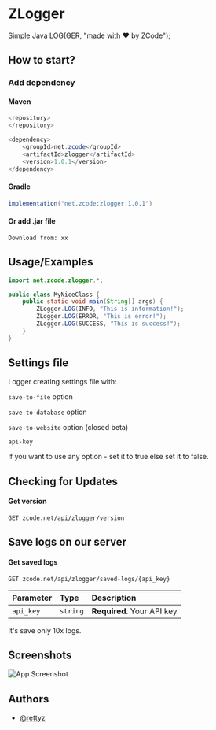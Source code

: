 
# ZLogger

Simple Java LOG(GER, "made with ❤️ by ZCode");


## How to start?

### Add dependency

#### Maven
```java
<repository>
</repository>

<dependency>
    <groupId>net.zcode</groupId>
    <artifactId>zlogger</artifactId>
    <version>1.0.1</version>
</dependency>
```

#### Gradle
```java
implementation("net.zcode:zlogger:1.0.1")
```

#### Or add .jar file
```
Download from: xx
```
## Usage/Examples

```java
import net.zcode.zlogger.*;

public class MyNiceClass {
    public static void main(String[] args) {
        ZLogger.LOG(INFO, "This is information!");
        ZLogger.LOG(ERROR, "This is error!");
        ZLogger.LOG(SUCCESS, "This is success!");
    }
}
```
## Settings file

Logger creating settings file with:

`save-to-file` option

`save-to-database` option

`save-to-website` option (closed beta)

`api-key`

If you want to use any option - set it to true else set it to false.
## Checking for Updates

#### Get version

```http
GET zcode.net/api/zlogger/version
```
## Save logs on  our server

#### Get saved logs

```http
GET zcode.net/api/zlogger/saved-logs/{api_key}
```

| Parameter | Type     | Description                |
| :-------- | :------- | :------------------------- |
| `api_key` | `string` | **Required**. Your API key |

It's save only 10x logs.

## Screenshots

![App Screenshot](https://via.placeholder.com/468x300?text=App+Screenshot+Here)


## Authors

- [@rettyz](https://www.github.com/rettyz)